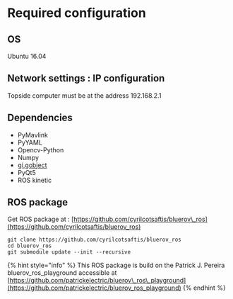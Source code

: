 # Required configuration

## OS

Ubuntu 16.04

## Network settings : IP configuration

Topside computer must be at the address 192.168.2.1

## Dependencies

* PyMavlink
* PyYAML
* Opencv-Python
* Numpy
* [gi,gobject](https://wiki.ubuntu.com/Novacut/GStreamer1.0)
* PyQt5
* ROS kinetic

## ROS package

Get ROS package at : [https://github.com/cyrilcotsaftis/bluerov\_ros](https://github.com/cyrilcotsaftis/bluerov_ros)

```text
git clone https://github.com/cyrilcotsaftis/bluerov_ros
cd bluerov_ros
git submodule update --init --recursive
```

{% hint style="info" %}
This ROS package is build on the Patrick J. Pereira bluerov\_ros\_playground accessible at [https://github.com/patrickelectric/bluerov\_ros\_playground](https://github.com/patrickelectric/bluerov_ros_playground) 
{% endhint %}

